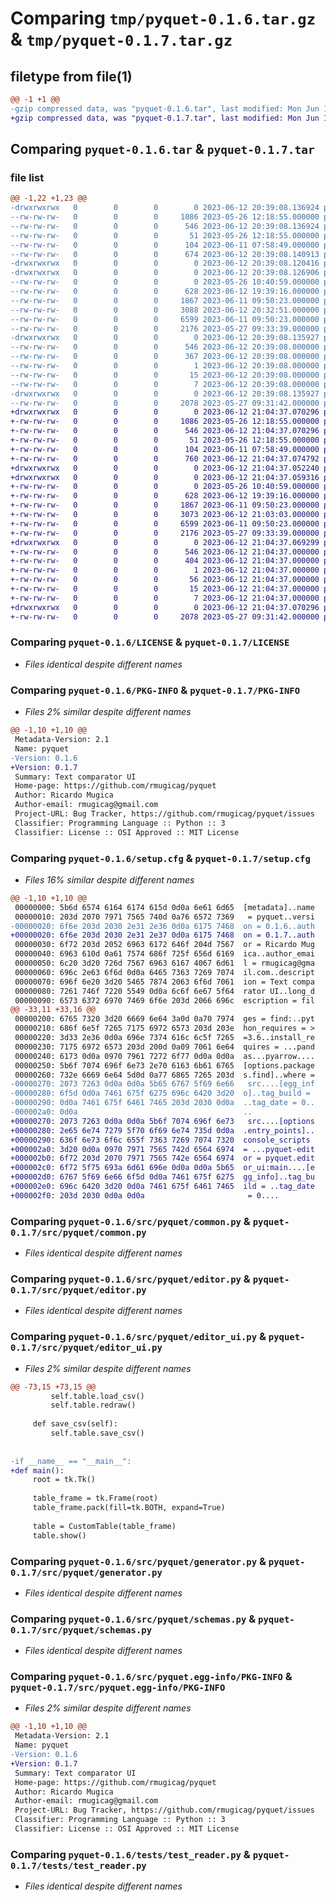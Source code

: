 # Comparing `tmp/pyquet-0.1.6.tar.gz` & `tmp/pyquet-0.1.7.tar.gz`

## filetype from file(1)

```diff
@@ -1 +1 @@
-gzip compressed data, was "pyquet-0.1.6.tar", last modified: Mon Jun 12 20:39:08 2023, max compression
+gzip compressed data, was "pyquet-0.1.7.tar", last modified: Mon Jun 12 21:04:37 2023, max compression
```

## Comparing `pyquet-0.1.6.tar` & `pyquet-0.1.7.tar`

### file list

```diff
@@ -1,22 +1,23 @@
-drwxrwxrwx   0        0        0        0 2023-06-12 20:39:08.136924 pyquet-0.1.6/
--rw-rw-rw-   0        0        0     1086 2023-05-26 12:18:55.000000 pyquet-0.1.6/LICENSE
--rw-rw-rw-   0        0        0      546 2023-06-12 20:39:08.136924 pyquet-0.1.6/PKG-INFO
--rw-rw-rw-   0        0        0       51 2023-05-26 12:18:55.000000 pyquet-0.1.6/README.md
--rw-rw-rw-   0        0        0      104 2023-06-11 07:58:49.000000 pyquet-0.1.6/pyproject.toml
--rw-rw-rw-   0        0        0      674 2023-06-12 20:39:08.140913 pyquet-0.1.6/setup.cfg
-drwxrwxrwx   0        0        0        0 2023-06-12 20:39:08.120416 pyquet-0.1.6/src/
-drwxrwxrwx   0        0        0        0 2023-06-12 20:39:08.126906 pyquet-0.1.6/src/pyquet/
--rw-rw-rw-   0        0        0        0 2023-05-26 10:40:59.000000 pyquet-0.1.6/src/pyquet/__init__.py
--rw-rw-rw-   0        0        0      628 2023-06-12 19:39:16.000000 pyquet-0.1.6/src/pyquet/common.py
--rw-rw-rw-   0        0        0     1867 2023-06-11 09:50:23.000000 pyquet-0.1.6/src/pyquet/editor.py
--rw-rw-rw-   0        0        0     3088 2023-06-12 20:32:51.000000 pyquet-0.1.6/src/pyquet/editor_ui.py
--rw-rw-rw-   0        0        0     6599 2023-06-11 09:50:23.000000 pyquet-0.1.6/src/pyquet/generator.py
--rw-rw-rw-   0        0        0     2176 2023-05-27 09:33:39.000000 pyquet-0.1.6/src/pyquet/schemas.py
-drwxrwxrwx   0        0        0        0 2023-06-12 20:39:08.135927 pyquet-0.1.6/src/pyquet.egg-info/
--rw-rw-rw-   0        0        0      546 2023-06-12 20:39:08.000000 pyquet-0.1.6/src/pyquet.egg-info/PKG-INFO
--rw-rw-rw-   0        0        0      367 2023-06-12 20:39:08.000000 pyquet-0.1.6/src/pyquet.egg-info/SOURCES.txt
--rw-rw-rw-   0        0        0        1 2023-06-12 20:39:08.000000 pyquet-0.1.6/src/pyquet.egg-info/dependency_links.txt
--rw-rw-rw-   0        0        0       15 2023-06-12 20:39:08.000000 pyquet-0.1.6/src/pyquet.egg-info/requires.txt
--rw-rw-rw-   0        0        0        7 2023-06-12 20:39:08.000000 pyquet-0.1.6/src/pyquet.egg-info/top_level.txt
-drwxrwxrwx   0        0        0        0 2023-06-12 20:39:08.135927 pyquet-0.1.6/tests/
--rw-rw-rw-   0        0        0     2078 2023-05-27 09:31:42.000000 pyquet-0.1.6/tests/test_reader.py
+drwxrwxrwx   0        0        0        0 2023-06-12 21:04:37.070296 pyquet-0.1.7/
+-rw-rw-rw-   0        0        0     1086 2023-05-26 12:18:55.000000 pyquet-0.1.7/LICENSE
+-rw-rw-rw-   0        0        0      546 2023-06-12 21:04:37.070296 pyquet-0.1.7/PKG-INFO
+-rw-rw-rw-   0        0        0       51 2023-05-26 12:18:55.000000 pyquet-0.1.7/README.md
+-rw-rw-rw-   0        0        0      104 2023-06-11 07:58:49.000000 pyquet-0.1.7/pyproject.toml
+-rw-rw-rw-   0        0        0      760 2023-06-12 21:04:37.074792 pyquet-0.1.7/setup.cfg
+drwxrwxrwx   0        0        0        0 2023-06-12 21:04:37.052240 pyquet-0.1.7/src/
+drwxrwxrwx   0        0        0        0 2023-06-12 21:04:37.059316 pyquet-0.1.7/src/pyquet/
+-rw-rw-rw-   0        0        0        0 2023-05-26 10:40:59.000000 pyquet-0.1.7/src/pyquet/__init__.py
+-rw-rw-rw-   0        0        0      628 2023-06-12 19:39:16.000000 pyquet-0.1.7/src/pyquet/common.py
+-rw-rw-rw-   0        0        0     1867 2023-06-11 09:50:23.000000 pyquet-0.1.7/src/pyquet/editor.py
+-rw-rw-rw-   0        0        0     3073 2023-06-12 21:03:03.000000 pyquet-0.1.7/src/pyquet/editor_ui.py
+-rw-rw-rw-   0        0        0     6599 2023-06-11 09:50:23.000000 pyquet-0.1.7/src/pyquet/generator.py
+-rw-rw-rw-   0        0        0     2176 2023-05-27 09:33:39.000000 pyquet-0.1.7/src/pyquet/schemas.py
+drwxrwxrwx   0        0        0        0 2023-06-12 21:04:37.069299 pyquet-0.1.7/src/pyquet.egg-info/
+-rw-rw-rw-   0        0        0      546 2023-06-12 21:04:37.000000 pyquet-0.1.7/src/pyquet.egg-info/PKG-INFO
+-rw-rw-rw-   0        0        0      404 2023-06-12 21:04:37.000000 pyquet-0.1.7/src/pyquet.egg-info/SOURCES.txt
+-rw-rw-rw-   0        0        0        1 2023-06-12 21:04:37.000000 pyquet-0.1.7/src/pyquet.egg-info/dependency_links.txt
+-rw-rw-rw-   0        0        0       56 2023-06-12 21:04:37.000000 pyquet-0.1.7/src/pyquet.egg-info/entry_points.txt
+-rw-rw-rw-   0        0        0       15 2023-06-12 21:04:37.000000 pyquet-0.1.7/src/pyquet.egg-info/requires.txt
+-rw-rw-rw-   0        0        0        7 2023-06-12 21:04:37.000000 pyquet-0.1.7/src/pyquet.egg-info/top_level.txt
+drwxrwxrwx   0        0        0        0 2023-06-12 21:04:37.070296 pyquet-0.1.7/tests/
+-rw-rw-rw-   0        0        0     2078 2023-05-27 09:31:42.000000 pyquet-0.1.7/tests/test_reader.py
```

### Comparing `pyquet-0.1.6/LICENSE` & `pyquet-0.1.7/LICENSE`

 * *Files identical despite different names*

### Comparing `pyquet-0.1.6/PKG-INFO` & `pyquet-0.1.7/PKG-INFO`

 * *Files 2% similar despite different names*

```diff
@@ -1,10 +1,10 @@
 Metadata-Version: 2.1
 Name: pyquet
-Version: 0.1.6
+Version: 0.1.7
 Summary: Text comparator UI
 Home-page: https://github.com/rmugicag/pyquet
 Author: Ricardo Mugica
 Author-email: rmugicag@gmail.com
 Project-URL: Bug Tracker, https://github.com/rmugicag/pyquet/issues
 Classifier: Programming Language :: Python :: 3
 Classifier: License :: OSI Approved :: MIT License
```

### Comparing `pyquet-0.1.6/setup.cfg` & `pyquet-0.1.7/setup.cfg`

 * *Files 16% similar despite different names*

```diff
@@ -1,10 +1,10 @@
 00000000: 5b6d 6574 6164 6174 615d 0d0a 6e61 6d65  [metadata]..name
 00000010: 203d 2070 7971 7565 740d 0a76 6572 7369   = pyquet..versi
-00000020: 6f6e 203d 2030 2e31 2e36 0d0a 6175 7468  on = 0.1.6..auth
+00000020: 6f6e 203d 2030 2e31 2e37 0d0a 6175 7468  on = 0.1.7..auth
 00000030: 6f72 203d 2052 6963 6172 646f 204d 7567  or = Ricardo Mug
 00000040: 6963 610d 0a61 7574 686f 725f 656d 6169  ica..author_emai
 00000050: 6c20 3d20 726d 7567 6963 6167 4067 6d61  l = rmugicag@gma
 00000060: 696c 2e63 6f6d 0d0a 6465 7363 7269 7074  il.com..descript
 00000070: 696f 6e20 3d20 5465 7874 2063 6f6d 7061  ion = Text compa
 00000080: 7261 746f 7220 5549 0d0a 6c6f 6e67 5f64  rator UI..long_d
 00000090: 6573 6372 6970 7469 6f6e 203d 2066 696c  escription = fil
@@ -33,11 +33,16 @@
 00000200: 6765 7320 3d20 6669 6e64 3a0d 0a70 7974  ges = find:..pyt
 00000210: 686f 6e5f 7265 7175 6972 6573 203d 203e  hon_requires = >
 00000220: 3d33 2e36 0d0a 696e 7374 616c 6c5f 7265  =3.6..install_re
 00000230: 7175 6972 6573 203d 200d 0a09 7061 6e64  quires = ...pand
 00000240: 6173 0d0a 0970 7961 7272 6f77 0d0a 0d0a  as...pyarrow....
 00000250: 5b6f 7074 696f 6e73 2e70 6163 6b61 6765  [options.package
 00000260: 732e 6669 6e64 5d0d 0a77 6865 7265 203d  s.find]..where =
-00000270: 2073 7263 0d0a 0d0a 5b65 6767 5f69 6e66   src....[egg_inf
-00000280: 6f5d 0d0a 7461 675f 6275 696c 6420 3d20  o]..tag_build = 
-00000290: 0d0a 7461 675f 6461 7465 203d 2030 0d0a  ..tag_date = 0..
-000002a0: 0d0a                                     ..
+00000270: 2073 7263 0d0a 0d0a 5b6f 7074 696f 6e73   src....[options
+00000280: 2e65 6e74 7279 5f70 6f69 6e74 735d 0d0a  .entry_points]..
+00000290: 636f 6e73 6f6c 655f 7363 7269 7074 7320  console_scripts 
+000002a0: 3d20 0d0a 0970 7971 7565 742d 6564 6974  = ...pyquet-edit
+000002b0: 6f72 203d 2070 7971 7565 742e 6564 6974  or = pyquet.edit
+000002c0: 6f72 5f75 693a 6d61 696e 0d0a 0d0a 5b65  or_ui:main....[e
+000002d0: 6767 5f69 6e66 6f5d 0d0a 7461 675f 6275  gg_info]..tag_bu
+000002e0: 696c 6420 3d20 0d0a 7461 675f 6461 7465  ild = ..tag_date
+000002f0: 203d 2030 0d0a 0d0a                       = 0....
```

### Comparing `pyquet-0.1.6/src/pyquet/common.py` & `pyquet-0.1.7/src/pyquet/common.py`

 * *Files identical despite different names*

### Comparing `pyquet-0.1.6/src/pyquet/editor.py` & `pyquet-0.1.7/src/pyquet/editor.py`

 * *Files identical despite different names*

### Comparing `pyquet-0.1.6/src/pyquet/editor_ui.py` & `pyquet-0.1.7/src/pyquet/editor_ui.py`

 * *Files 2% similar despite different names*

```diff
@@ -73,15 +73,15 @@
         self.table.load_csv()
         self.table.redraw()
 
     def save_csv(self):
         self.table.save_csv()
 
 
-if __name__ == "__main__":
+def main():
     root = tk.Tk()
 
     table_frame = tk.Frame(root)
     table_frame.pack(fill=tk.BOTH, expand=True)
 
     table = CustomTable(table_frame)
     table.show()
```

### Comparing `pyquet-0.1.6/src/pyquet/generator.py` & `pyquet-0.1.7/src/pyquet/generator.py`

 * *Files identical despite different names*

### Comparing `pyquet-0.1.6/src/pyquet/schemas.py` & `pyquet-0.1.7/src/pyquet/schemas.py`

 * *Files identical despite different names*

### Comparing `pyquet-0.1.6/src/pyquet.egg-info/PKG-INFO` & `pyquet-0.1.7/src/pyquet.egg-info/PKG-INFO`

 * *Files 2% similar despite different names*

```diff
@@ -1,10 +1,10 @@
 Metadata-Version: 2.1
 Name: pyquet
-Version: 0.1.6
+Version: 0.1.7
 Summary: Text comparator UI
 Home-page: https://github.com/rmugicag/pyquet
 Author: Ricardo Mugica
 Author-email: rmugicag@gmail.com
 Project-URL: Bug Tracker, https://github.com/rmugicag/pyquet/issues
 Classifier: Programming Language :: Python :: 3
 Classifier: License :: OSI Approved :: MIT License
```

### Comparing `pyquet-0.1.6/tests/test_reader.py` & `pyquet-0.1.7/tests/test_reader.py`

 * *Files identical despite different names*

